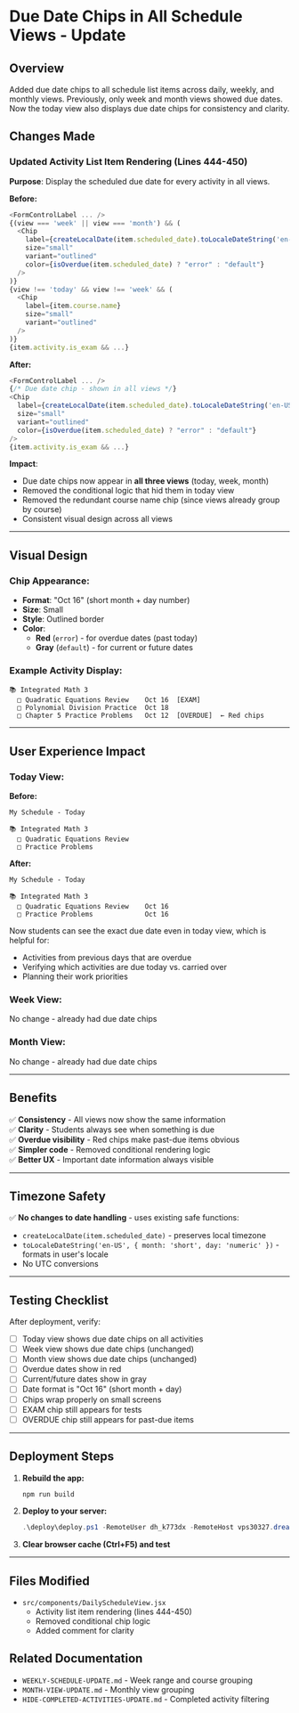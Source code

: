 # Due Date Chips in All Schedule Views - Update

## Overview

Added due date chips to all schedule list items across daily, weekly, and monthly views. Previously, only week and month views showed due dates. Now the today view also displays due date chips for consistency and clarity.

## Changes Made

### Updated Activity List Item Rendering (Lines 444-450)

**Purpose**: Display the scheduled due date for every activity in all views.

**Before:**
```javascript
<FormControlLabel ... />
{(view === 'week' || view === 'month') && (
  <Chip 
    label={createLocalDate(item.scheduled_date).toLocaleDateString('en-US', { month: 'short', day: 'numeric' })}
    size="small"
    variant="outlined"
    color={isOverdue(item.scheduled_date) ? "error" : "default"}
  />
)}
{view !== 'today' && view !== 'week' && (
  <Chip 
    label={item.course.name}
    size="small"
    variant="outlined"
  />
)}
{item.activity.is_exam && ...}
```

**After:**
```javascript
<FormControlLabel ... />
{/* Due date chip - shown in all views */}
<Chip 
  label={createLocalDate(item.scheduled_date).toLocaleDateString('en-US', { month: 'short', day: 'numeric' })}
  size="small"
  variant="outlined"
  color={isOverdue(item.scheduled_date) ? "error" : "default"}
/>
{item.activity.is_exam && ...}
```

**Impact**: 
- Due date chips now appear in **all three views** (today, week, month)
- Removed the conditional logic that hid them in today view
- Removed the redundant course name chip (since views already group by course)
- Consistent visual design across all views

---

## Visual Design

### Chip Appearance:
- **Format**: "Oct 16" (short month + day number)
- **Size**: Small
- **Style**: Outlined border
- **Color**: 
  - **Red** (`error`) - for overdue dates (past today)
  - **Gray** (`default`) - for current or future dates

### Example Activity Display:
```
📚 Integrated Math 3
  □ Quadratic Equations Review    Oct 16  [EXAM]
  □ Polynomial Division Practice  Oct 18
  □ Chapter 5 Practice Problems   Oct 12  [OVERDUE]  ← Red chips
```

---

## User Experience Impact

### Today View:
**Before:**
```
My Schedule - Today

📚 Integrated Math 3
  □ Quadratic Equations Review
  □ Practice Problems
```

**After:**
```
My Schedule - Today

📚 Integrated Math 3
  □ Quadratic Equations Review    Oct 16
  □ Practice Problems             Oct 16
```

Now students can see the exact due date even in today view, which is helpful for:
- Activities from previous days that are overdue
- Verifying which activities are due today vs. carried over
- Planning their work priorities

### Week View:
No change - already had due date chips

### Month View:
No change - already had due date chips

---

## Benefits

✅ **Consistency** - All views now show the same information  
✅ **Clarity** - Students always see when something is due  
✅ **Overdue visibility** - Red chips make past-due items obvious  
✅ **Simpler code** - Removed conditional rendering logic  
✅ **Better UX** - Important date information always visible  

---

## Timezone Safety

✅ **No changes to date handling** - uses existing safe functions:
- `createLocalDate(item.scheduled_date)` - preserves local timezone
- `toLocaleDateString('en-US', { month: 'short', day: 'numeric' })` - formats in user's locale
- No UTC conversions

---

## Testing Checklist

After deployment, verify:
- [ ] Today view shows due date chips on all activities
- [ ] Week view shows due date chips (unchanged)
- [ ] Month view shows due date chips (unchanged)
- [ ] Overdue dates show in red
- [ ] Current/future dates show in gray
- [ ] Date format is "Oct 16" (short month + day)
- [ ] Chips wrap properly on small screens
- [ ] EXAM chip still appears for tests
- [ ] OVERDUE chip still appears for past-due items

---

## Deployment Steps

1. **Rebuild the app:**
   ```powershell
   npm run build
   ```

2. **Deploy to your server:**
   ```powershell
   .\deploy\deploy.ps1 -RemoteUser dh_k773dx -RemoteHost vps30327.dreamhostps.com -RemotePath /home/dh_k773dx/matthew.makealltheprojects.com -KeyPath $env:USERPROFILE\.ssh\id_ed25519
   ```

3. **Clear browser cache (Ctrl+F5) and test**

---

## Files Modified

- `src/components/DailyScheduleView.jsx` 
  - Activity list item rendering (lines 444-450)
  - Removed conditional chip logic
  - Added comment for clarity

## Related Documentation

- `WEEKLY-SCHEDULE-UPDATE.md` - Week range and course grouping
- `MONTH-VIEW-UPDATE.md` - Monthly view grouping
- `HIDE-COMPLETED-ACTIVITIES-UPDATE.md` - Completed activity filtering
